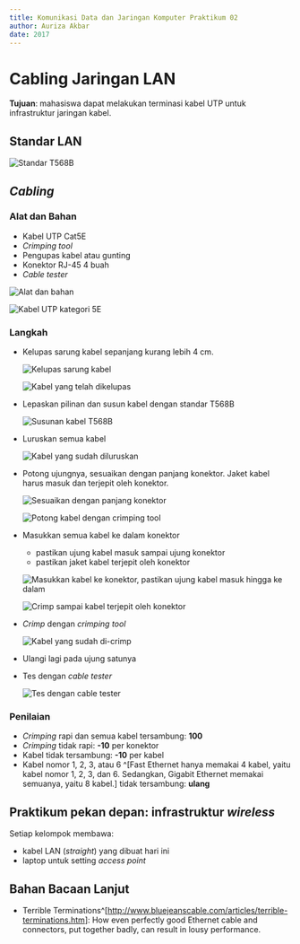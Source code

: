 ```yaml
---
title: Komunikasi Data dan Jaringan Komputer Praktikum 02
author: Auriza Akbar
date: 2017
---
```



# Cabling Jaringan LAN

**Tujuan**: mahasiswa dapat melakukan terminasi kabel UTP untuk infrastruktur jaringan kabel.

## Standar LAN

![Standar T568B](etc/2/T568B.jpg)

## *Cabling*

### Alat dan Bahan

- Kabel UTP Cat5E
- *Crimping tool*
- Pengupas kabel atau gunting
- Konektor RJ-45 4 buah
- *Cable tester*

![Alat dan bahan](etc/2/1.jpg)

![Kabel UTP kategori 5E](etc/2/2.jpg)

### Langkah

- Kelupas sarung kabel sepanjang kurang lebih 4 cm.

    ![Kelupas sarung kabel](etc/2/3.jpg)

    ![Kabel yang telah dikelupas](etc/2/4.jpg)

- Lepaskan pilinan dan susun kabel dengan standar T568B

    ![Susunan kabel T568B](etc/2/5.jpg)

- Luruskan semua kabel

    ![Kabel yang sudah diluruskan](etc/2/6.jpg)

- Potong ujungnya, sesuaikan dengan panjang konektor. Jaket kabel harus masuk dan terjepit oleh konektor.

    ![Sesuaikan dengan panjang konektor](etc/2/7.jpg)

    ![Potong kabel dengan *crimping tool*](etc/2/8.jpg)

- Masukkan semua kabel ke dalam konektor
    - pastikan ujung kabel masuk sampai ujung konektor
    - pastikan jaket kabel terjepit oleh konektor

    ![Masukkan kabel ke konektor, pastikan ujung kabel masuk hingga ke dalam](etc/2/9.jpg)

    ![*Crimp* sampai kabel terjepit oleh konektor](etc/2/10.jpg)

- *Crimp* dengan *crimping tool*

    ![Kabel yang sudah di-*crimp*](etc/2/11.jpg)

- Ulangi lagi pada ujung satunya
- Tes dengan *cable tester*

    ![Tes dengan *cable tester*](etc/2/12.jpg)


### Penilaian

- *Crimping* rapi dan semua kabel tersambung: **100**
- *Crimping* tidak rapi: **-10** per konektor
- Kabel tidak tersambung: **-10** per kabel
- Kabel nomor 1, 2, 3, atau 6
    ^[Fast Ethernet hanya memakai 4 kabel, yaitu kabel nomor 1, 2, 3, dan 6.
    Sedangkan, Gigabit Ethernet memakai semuanya, yaitu 8 kabel.]
    tidak tersambung: **ulang**


## Praktikum pekan depan: infrastruktur *wireless*

Setiap kelompok membawa:

- kabel LAN (*straight*) yang dibuat hari ini
- laptop untuk setting *access point*


## Bahan Bacaan Lanjut

- Terrible Terminations^[<http://www.bluejeanscable.com/articles/terrible-terminations.htm>]: How even perfectly good Ethernet cable and connectors, put together badly, can result in lousy performance.
